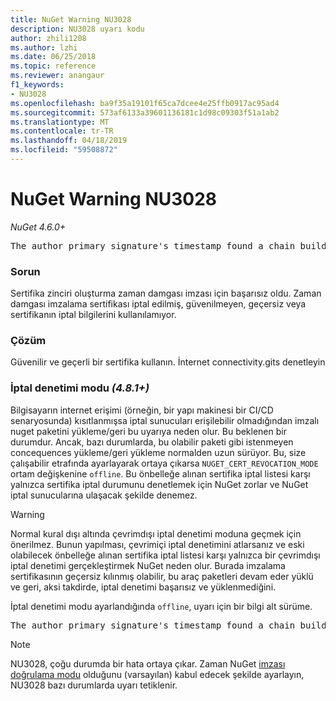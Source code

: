 ```yaml
---
title: NuGet Warning NU3028
description: NU3028 uyarı kodu
author: zhili1208
ms.author: lzhi
ms.date: 06/25/2018
ms.topic: reference
ms.reviewer: anangaur
f1_keywords:
- NU3028
ms.openlocfilehash: ba9f35a19101f65ca7dcee4e25ffb0917ac95ad4
ms.sourcegitcommit: 573af6133a39601136181c1d98c09303f51a1ab2
ms.translationtype: MT
ms.contentlocale: tr-TR
ms.lasthandoff: 04/18/2019
ms.locfileid: "59508872"
---
```

# <a name="nuget-warning-nu3028"></a>NuGet Warning NU3028

*NuGet 4.6.0+*

<pre>The author primary signature's timestamp found a chain building issue: The revocation function was unable to check revocation because the revocation server could not be reached. For more information, visit https://aka.ms/certificateRevocationMode</pre>

### <a name="issue"></a>Sorun
Sertifika zinciri oluşturma zaman damgası imzası için başarısız oldu. Zaman damgası imzalama sertifikası iptal edilmiş, güvenilmeyen, geçersiz veya sertifikanın iptal bilgilerini kullanılamıyor.

### <a name="solution"></a>Çözüm
Güvenilir ve geçerli bir sertifika kullanın. İnternet connectivity.gits denetleyin

### <a name="revocation-check-mode-481"></a>İptal denetimi modu *(4.8.1+)*
Bilgisayarın internet erişimi (örneğin, bir yapı makinesi bir CI/CD senaryosunda) kısıtlanmışsa iptal sunucuları erişilebilir olmadığından imzalı nuget paketini yükleme/geri bu uyarıya neden olur. Bu beklenen bir durumdur.
Ancak, bazı durumlarda, bu olabilir paketi gibi istenmeyen concequences yükleme/geri yükleme normalden uzun sürüyor. Bu, size çalışabilir etrafında ayarlayarak ortaya çıkarsa `NUGET_CERT_REVOCATION_MODE` ortam değişkenine `offline`. Bu önbelleğe alınan sertifika iptal listesi karşı yalnızca sertifika iptal durumunu denetlemek için NuGet zorlar ve NuGet iptal sunucularına ulaşacak şekilde denemez.

> [!Warning]
> Normal kural dışı altında çevrimdışı iptal denetimi moduna geçmek için önerilmez. Bunun yapılması, çevrimiçi iptal denetimini atlarsanız ve eski olabilecek önbelleğe alınan sertifika iptal listesi karşı yalnızca bir çevrimdışı iptal denetimi gerçekleştirmek NuGet neden olur. Burada imzalama sertifikasının geçersiz kılınmış olabilir, bu araç paketleri devam eder yüklü ve geri, aksi takdirde, iptal denetimi başarısız ve yüklenmediğini.

İptal denetimi modu ayarlandığında `offline`, uyarı için bir bilgi alt sürüme.

<pre>The author primary signature's timestamp found a chain building issue: The revocation function was unable to check revocation because the certificate is not available in the cached certificate revocation list and NUGET_CERT_REVOCATION_MODE environment variable has been set to offline. For more information, visit https://aka.ms/certificateRevocationMode.</pre>

> [!Note]
> NU3028, çoğu durumda bir hata ortaya çıkar. Zaman NuGet [imzası doğrulama modu](https://docs.microsoft.com/en-us/nuget/consume-packages/installing-signed-packages#configure-package-signature-requirements) olduğunu (varsayılan) kabul edecek şekilde ayarlayın, NU3028 bazı durumlarda uyarı tetiklenir.
